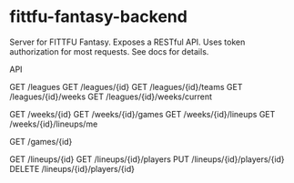 # fittfu-fantasy-backend
Server for FITTFU Fantasy.  Exposes a RESTful API.  Uses token authorization for most requests.  See docs for details.

API

   GET /leagues
   GET /leagues/{id}
   GET /leagues/{id}/teams
   GET /leagues/{id}/weeks
   GET /leagues/{id}/weeks/current

   GET /weeks/{id}
   GET /weeks/{id}/games
   GET /weeks/{id}/lineups
   GET /weeks/{id}/lineups/me

   GET /games/{id}

   GET /lineups/{id}
   GET /lineups/{id}/players
   PUT /lineups/{id}/players/{id}
DELETE /lineups/{id}/players/{id}




